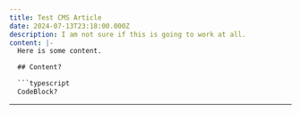 ```yaml
---
title: Test CMS Article
date: 2024-07-13T23:18:00.000Z
description: I am not sure if this is going to work at all.
content: |-
  Here is some content.

  ## Content?

  ```typescript
  CodeBlock?
  ```
---
```

